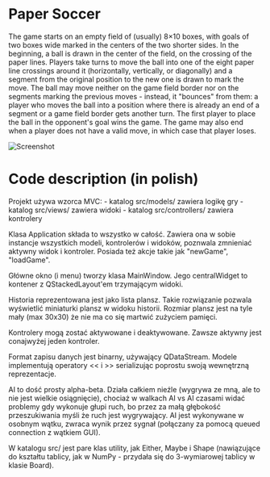 Paper Soccer
============

The game starts on an empty field of (usually) 8×10 boxes, with goals of two boxes wide marked in the centers of the two shorter sides. In the beginning, a ball is drawn in the center of the field, on the crossing of the paper lines.
Players take turns to move the ball into one of the eight paper line crossings around it (horizontally, vertically, or diagonally) and a segment from the original position to the new one is drawn to mark the move. The ball may move neither on the game field border nor on the segments marking the previous moves - instead, it "bounces" from them: a player who moves the ball into a position where there is already an end of a segment or a game field border gets another turn.
The first player to place the ball in the opponent's goal wins the game. The game may also end when a player does not have a valid move, in which case that player loses.

![Screenshot](https://raw.github.com/Pawel834/Paper-Soccer/master/screen1.png "Screenshot")

Code description (in polish)
============================

Projekt używa wzorca MVC:
    - katalog src/models/ zawiera logikę gry
    - katalog src/views/ zawiera widoki
    - katalog src/controllers/ zawiera kontrolery

Klasa Application składa to wszystko w całość. Zawiera ona w sobie instancje
wszystkich modeli, kontrolerów i widoków, poznwala zmnieniać aktywny widok i 
kontroler. Posiada też akcje takie jak "newGame", "loadGame".

Główne okno (i menu) tworzy klasa MainWindow. Jego centralWidget to kontener
z QStackedLayout'em trzymającym widoki.

Historia reprezentowana jest jako lista plansz. Takie rozwiązanie pozwala
wyświetlić miniaturki plansz w widoku historii. Rozmiar plansz jest na tyle mały
(max 30x30) że nie ma co się martwić zużyciem pamięci.

Kontrolery mogą zostać aktywowane i deaktywowane. Zawsze aktywny jest conajwyżej
jeden kontroler.

Format zapisu danych jest binarny, używający QDataStream. Modele implementują
operatory << i >> serializując poprostu swoją wewnętrzną reprezentacje.

AI to dość prosty alpha-beta. Działa całkiem nieźle (wygrywa ze mną, ale to nie
jest wielkie osiągnięcie), chociaż w walkach AI vs AI czasami widać problemy gdy
wykonuje głupi ruch, bo przez za małą głębokość przeszukiwania myśli że ruch 
jest wygrywający.
AI jest wykonywane w osobnym wątku, zwraca wynik przez sygnał (połączany za
pomocą queued connection z wątkiem GUI).

W katalogu src/ jest pare klas utility, jak Either, Maybe i Shape (nawiązujące
do kształtu tablicy, jak w NumPy - przydała się do 3-wymiarowej tablicy w klasie
Board).
